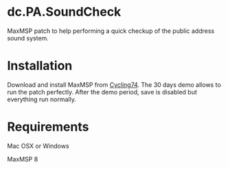 # dc.PA.SoundCheck
MaxMSP patch to help performing a quick checkup of the public address sound system.



# Installation

Download and install MaxMSP from [Cycling74](https://cycling74.com/downloads). The 30 days demo allows to run the patch perfectly. After the demo period, save is disabled but everything run normally.

# Requirements

Mac OSX or Windows

MaxMSP 8